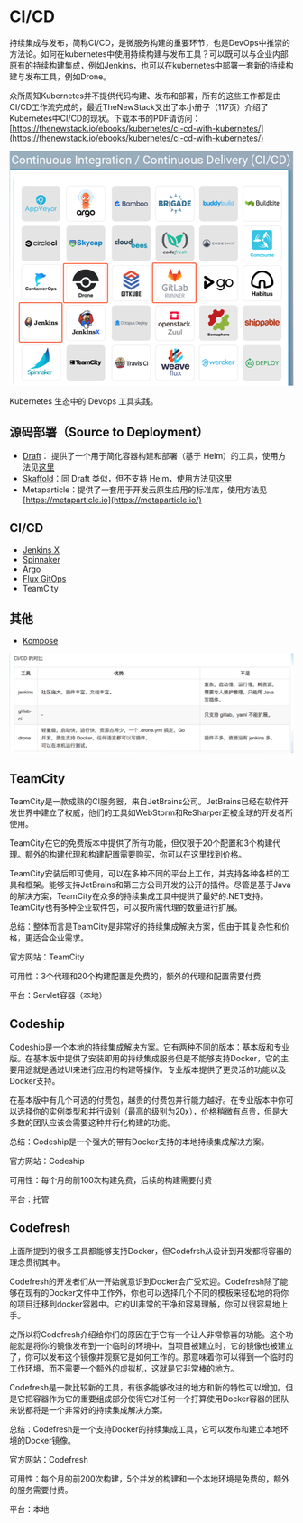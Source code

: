 # CI/CD

持续集成与发布，简称CI/CD，是微服务构建的重要环节，也是DevOps中推崇的方法论。如何在kubernetes中使用持续构建与发布工具？可以既可以与企业内部原有的持续构建集成，例如Jenkins，也可以在kubernetes中部署一套新的持续构建与发布工具，例如Drone。

众所周知Kubernetes并不提供代码构建、发布和部署，所有的这些工作都是由CI/CD工作流完成的，最近TheNewStack又出了本小册子（117页）介绍了Kubernetes中CI/CD的现状。下载本书的PDF请访问：[https://thenewstack.io/ebooks/kubernetes/ci-cd-with-kubernetes/](https://thenewstack.io/ebooks/kubernetes/ci-cd-with-kubernetes/)

![](../../.gitbook/assets/image%20%2870%29.png)



Kubernetes 生态中的 Devops 工具实践。

## 源码部署（Source to Deployment） <a id="yuan-ma-bu-shu-source-to-deployment"></a>

* ​[Draft](https://kubernetes.feisky.xyz/fu-wu-zhi-li/devops/draft)： 提供了一个用于简化容器构建和部署（基于 Helm）的工具，使用方法见[这里](https://kubernetes.feisky.xyz/fu-wu-zhi-li/devops/draft)​
* ​[Skaffold](https://kubernetes.feisky.xyz/fu-wu-zhi-li/devops/skaffold)：同 Draft 类似，但不支持 Helm，使用方法见[这里](https://kubernetes.feisky.xyz/fu-wu-zhi-li/devops/skaffold)​
* Metaparticle：提供了一套用于开发云原生应用的标准库，使用方法见 [https://metaparticle.io](https://metaparticle.io/)​

## CI/CD <a id="ci-cd"></a>

* ​[Jenkins X](https://kubernetes.feisky.xyz/fu-wu-zhi-li/devops/jenkinsx)​
* ​[Spinnaker](https://kubernetes.feisky.xyz/fu-wu-zhi-li/devops/spinnaker)​
* ​[Argo](https://kubernetes.feisky.xyz/fu-wu-zhi-li/devops/argo)​
* ​[Flux GitOps](https://kubernetes.feisky.xyz/fu-wu-zhi-li/devops/flux)​
* TeamCity

## 其他 <a id="qi-ta"></a>

* ​[Kompose](https://kubernetes.feisky.xyz/fu-wu-zhi-li/devops/kompose)​

![](../../.gitbook/assets/image%20%2880%29.png)



## TeamCity

TeamCity是一款成熟的CI服务器，来自JetBrains公司。JetBrains已经在软件开发世界中建立了权威，他们的工具如WebStorm和ReSharper正被全球的开发者所使用。

TeamCity在它的免费版本中提供了所有功能，但仅限于20个配置和3个构建代理。额外的构建代理和构建配置需要购买，你可以在这里找到价格。

TeamCity安装后即可使用，可以在多种不同的平台上工作，并支持各种各样的工具和框架。能够支持JetBrains和第三方公司开发的公开的插件。尽管是基于Java的解决方案，TeamCity在众多的持续集成工具中提供了最好的.NET支持。TeamCity也有多种企业软件包，可以按所需代理的数量进行扩展。

总结：整体而言是TeamCity是非常好的持续集成解决方案，但由于其复杂性和价格，更适合企业需求。

官方网站：TeamCity

可用性：3个代理和20个构建配置是免费的，额外的代理和配置需要付费

平台：Servlet容器（本地）

## Codeship

Codeship是一个本地的持续集成解决方案。它有两种不同的版本：基本版和专业版。在基本版中提供了安装即用的持续集成服务但是不能够支持Docker，它的主要用途就是通过UI来进行应用的构建等操作。专业版本提供了更灵活的功能以及Docker支持。

在基本版中有几个可选的付费包，越贵的付费包并行能力越好。在专业版本中你可以选择你的实例类型和并行级别（最高的级别为20x），价格稍微有点贵，但是大多数的团队应该会需要这种并行化构建的功能。

总结：Codeship是一个强大的带有Docker支持的本地持续集成解决方案。

官方网站：Codeship

可用性：每个月的前100次构建免费，后续的构建需要付费

平台：托管

## Codefresh

上面所提到的很多工具都能够支持Docker，但Codefrsh从设计到开发都将容器的理念贯彻其中。

Codefresh的开发者们从一开始就意识到Docker会广受欢迎。Codefresh除了能够在现有的Docker文件中工作外，你也可以选择几个不同的模板来轻松地的将你的项目迁移到docker容器中。它的UI非常的干净和容易理解，你可以很容易地上手。

之所以将Codefresh介绍给你们的原因在于它有一个让人非常惊喜的功能。这个功能就是将你的镜像发布到一个临时的环境中。当项目被建立时，它的镜像也被建立了，你可以发布这个镜像并观察它是如何工作的。那意味着你可以得到一个临时的工作环境，而不需要一个额外的虚拟机，这就是它非常棒的地方。

Codefresh是一款比较新的工具，有很多能够改进的地方和新的特性可以增加。但是它把容器作为它的重要组成部分使得它对任何一个打算使用Docker容器的团队来说都将是一个非常好的持续集成解决方案。

总结：Codefresh是一个支持Docker的持续集成工具，它可以发布和建立本地环境的Docker镜像。

官方网站：Codefresh

可用性：每个月的前200次构建，5个并发的构建和一个本地环境是免费的，额外的服务需要付费。

平台：本地

